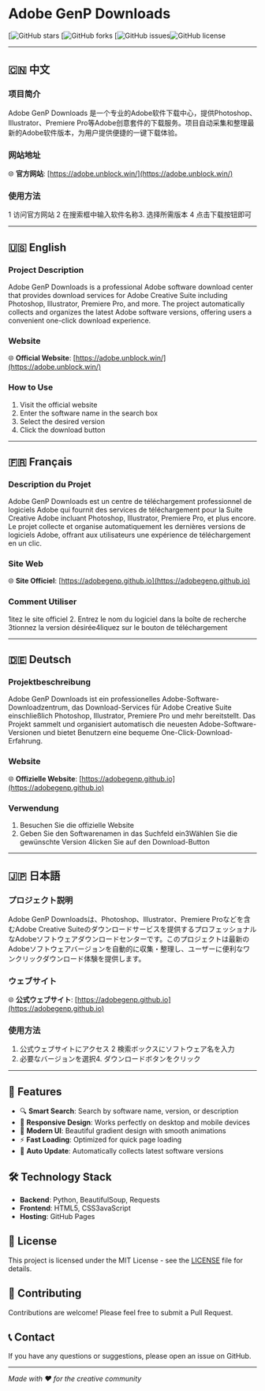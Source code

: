 # Adobe GenP Downloads

[![GitHub stars](https://img.shields.io/github/stars/your-username/AdobeGenP2https://github.com/your-username/AdobeGenP2/stargazers)
[![GitHub forks](https://img.shields.io/github/forks/your-username/AdobeGenP2https://github.com/your-username/AdobeGenP2/network)
[![GitHub issues](https://img.shields.io/github/issues/your-username/AdobeGenP2https://github.com/your-username/AdobeGenP2/issues)![GitHub license](https://img.shields.io/github/license/your-username/AdobeGenP2https://github.com/your-username/AdobeGenP2/blob/main/LICENSE)

---

## 🇨🇳 中文

### 项目简介
Adobe GenP Downloads 是一个专业的Adobe软件下载中心，提供Photoshop、Illustrator、Premiere Pro等Adobe创意套件的下载服务。项目自动采集和整理最新的Adobe软件版本，为用户提供便捷的一键下载体验。

### 网站地址
🌐 **官方网站**: [https://adobe.unblock.win/](https://adobe.unblock.win/)

### 使用方法
1 访问官方网站
2 在搜索框中输入软件名称3. 选择所需版本
4 点击下载按钮即可

---

## 🇺🇸 English

### Project Description
Adobe GenP Downloads is a professional Adobe software download center that provides download services for Adobe Creative Suite including Photoshop, Illustrator, Premiere Pro, and more. The project automatically collects and organizes the latest Adobe software versions, offering users a convenient one-click download experience.

### Website
🌐 **Official Website**: [https://adobe.unblock.win/](https://adobe.unblock.win/)

### How to Use
1. Visit the official website
2. Enter the software name in the search box
3. Select the desired version
4. Click the download button

---

## 🇫🇷 Français

### Description du Projet
Adobe GenP Downloads est un centre de téléchargement professionnel de logiciels Adobe qui fournit des services de téléchargement pour la Suite Creative Adobe incluant Photoshop, Illustrator, Premiere Pro, et plus encore. Le projet collecte et organise automatiquement les dernières versions de logiciels Adobe, offrant aux utilisateurs une expérience de téléchargement en un clic.

### Site Web
🌐 **Site Officiel**: [https://adobegenp.github.io](https://adobegenp.github.io)

### Comment Utiliser
1itez le site officiel
2. Entrez le nom du logiciel dans la boîte de recherche
3tionnez la version désirée4liquez sur le bouton de téléchargement

---

## 🇩🇪 Deutsch

### Projektbeschreibung
Adobe GenP Downloads ist ein professionelles Adobe-Software-Downloadzentrum, das Download-Services für Adobe Creative Suite einschließlich Photoshop, Illustrator, Premiere Pro und mehr bereitstellt. Das Projekt sammelt und organisiert automatisch die neuesten Adobe-Software-Versionen und bietet Benutzern eine bequeme One-Click-Download-Erfahrung.

### Website
🌐 **Offizielle Website**: [https://adobegenp.github.io](https://adobegenp.github.io)

### Verwendung
1. Besuchen Sie die offizielle Website
2. Geben Sie den Softwarenamen in das Suchfeld ein3Wählen Sie die gewünschte Version
4licken Sie auf den Download-Button

---

## 🇯🇵 日本語

### プロジェクト説明
Adobe GenP Downloadsは、Photoshop、Illustrator、Premiere Proなどを含むAdobe Creative Suiteのダウンロードサービスを提供するプロフェッショナルなAdobeソフトウェアダウンロードセンターです。このプロジェクトは最新のAdobeソフトウェアバージョンを自動的に収集・整理し、ユーザーに便利なワンクリックダウンロード体験を提供します。

### ウェブサイト
🌐 **公式ウェブサイト**: [https://adobegenp.github.io](https://adobegenp.github.io)

### 使用方法
1. 公式ウェブサイトにアクセス
2 検索ボックスにソフトウェア名を入力
3. 必要なバージョンを選択4. ダウンロードボタンをクリック

---

## 🚀 Features

- 🔍 **Smart Search**: Search by software name, version, or description
- 📱 **Responsive Design**: Works perfectly on desktop and mobile devices
- 🎨 **Modern UI**: Beautiful gradient design with smooth animations
- ⚡ **Fast Loading**: Optimized for quick page loading
- 🔄 **Auto Update**: Automatically collects latest software versions

## 🛠️ Technology Stack

- **Backend**: Python, BeautifulSoup, Requests
- **Frontend**: HTML5, CSS3avaScript
- **Hosting**: GitHub Pages

## 📄 License

This project is licensed under the MIT License - see the [LICENSE](LICENSE) file for details.

## 🤝 Contributing

Contributions are welcome! Please feel free to submit a Pull Request.

## 📞 Contact

If you have any questions or suggestions, please open an issue on GitHub.

---

*Made with ❤️ for the creative community* 